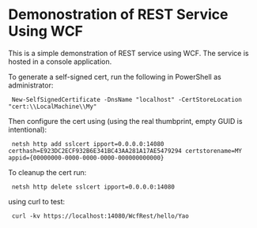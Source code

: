 ﻿# Demonostration of REST Service Using WCF

This is a simple demonstration of REST service using WCF. The service is hosted in a console application.

To generate a self-signed cert, run the following in PowerShell as administrator:

     New-SelfSignedCertificate -DnsName "localhost" -CertStoreLocation "cert:\\LocalMachine\\My"

Then configure the cert using (using the real thumbprint, empty GUID is intentional):

     netsh http add sslcert ipport=0.0.0.0:14080 certhash=E923DC2ECF932B6E341BC43AA281A17AE5479294 certstorename=MY appid={00000000-0000-0000-0000-000000000000}

To cleanup the cert run:

     netsh http delete sslcert ipport=0.0.0.0:14080

using curl to test:

     curl -kv https://localhost:14080/WcfRest/hello/Yao
